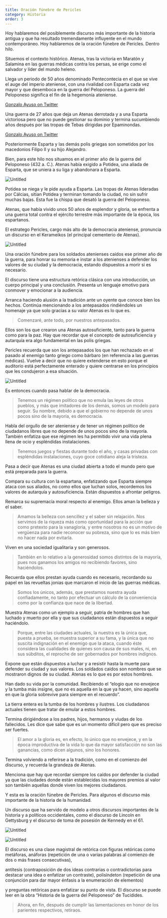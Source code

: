 ```yaml
---
title: Oración fúnebre de Pericles
category: Historia
order: 3
---
```


Hoy hablaremos del posiblemente discurso más importante de la historia antigua y que ha resultado tremendamente influyente en el mundo contemporáneo. Hoy hablaremos de la oración fúnebre de Pericles. Dentro hilo.

Situemos el contexto histórico. Atenas, tras la victoria en Maratón y Salamina en las guerras médicas contra los persas, se erige como el salvador y líder del mundo heleno. 

Llega un periodo de 50 años denominado Pentecontecia en el que se vive el auge del imperio ateniense, con una rivalidad con Esparta cada vez mayor y que desemboca en la guerra del Peloponeso. La guerra del Peloponeso significa el fin de la hegemonía ateniense. 

[Gonzalo Ayuso on Twitter](https://twitter.com/gonzalo123/status/1551208311378296832)

Una guerra de 27 años que deja un Atenas derrotada y a una Esparta victoriosa pero que no puede gestionar su dominio y termina sucumbiendo años después por las tropas de Tebas dirigidas por Epaminondas. 

[Gonzalo Ayuso on Twitter](https://twitter.com/gonzalo123/status/1487784696218009604)

Posteriormente Esparta y las demás polis griegas son sometidos por los macedonios Filipo II y su hijo Alejandro.

Bien, para este hilo nos situamos en el primer año de la guerra del Peloponeso (432 a. C.). Atenas había exigido a Potidea, una aliada de Esparta, que se uniera a su liga y abandonara a Esparta.

![Untitled]({{site.baseurl}}/images/Oracion/Untitled.png)

Potidea se niega y le pide ayuda a Esparta. Las tropas de Atenas lideradas por Cálcias, sitian Potidea y terminan tomando la ciudad, no sin sufrir muchas bajas. Esta fue la chispa que desató la guerra del Peloponeso. 

Atenas, que había vivido unos 50 años de esplendor y gloria, se enfrenta a una guerra total contra el ejército terrestre más importante de la época, los espartanos.

El estratego Pericles, cargo más alto de la democracia ateniense, pronuncia un discurso en el Kerameikos (el principal cementerio de Atenas). 

![Untitled]({{site.baseurl}}/images/Oracion/Untitled%201.png)

Una oración fúnebre para los soldados atenienses caídos ese primer año de la guerra, para honrar su memoria e instar a los atenienses a defender los valores de su ciudad y la democracia, estando dispuestos a morir si es necesario.

El discurso tiene una estructura retórica clásica con una introducción, un cuerpo principal y una conclusión. Presenta un lenguaje emotivo para conmover y emocionar a la audiencia.

Arranca haciendo alusión a la tradición ante un oyente que conoce bien los hechos. Continúa mencionando a los antepasados rindiéndoles un homenaje ya que solo gracias a su valor Atenas es lo que es.

> Comenzaré, ante todo, por nuestros antepasados.

Ellos son los que crearon una Atenas autosuficiente, tanto para la guerra como para la paz. Hay que recordar que el concepto de autosuficiencia y autarquía era algo fundamental en las polis griegas.

Pericles recuerda que son los antepasados los que han rechazado en el pasado al enemigo tanto griego como bárbaro (en referencia a las guerras médicas). Vuelve a decir que no quiere extenderse en esto porque el auditorio está perfectamente enterado y quiere centrarse en los principios que les condujeron a esa situación.

![Untitled]({{site.baseurl}}/images/Oracion/Untitled%202.png)

Es entonces cuando pasa hablar de la democracia.

> Tenemos un régimen político que no emula las leyes de otros pueblos, y más que imitadores de los demás, somos un modelo para seguir. Su nombre, debido a que el gobierno no depende de unos pocos sino de la mayoría, es democracia.

Habla del orgullo de ser ateniense y de tener un régimen político de ciudadanos libres que no depende de unos pocos sino de la mayoría. También enfatiza que ese régimen les ha permitido vivir una vida plena llena de ocio y espléndidas instalaciones.

> Tenemos juegos y fiestas durante todo el año, y casas privadas con espléndidas instalaciones, cuyo goce cotidiano aleja la tristeza.

Pasa a decir que Atenas es una ciudad abierta a todo el mundo pero que está preparada para la guerra. 

Compara su cultura con la espartana, enfatizando que Esparta siempre ataca con sus aliados, no como ellos que luchan solos, recordemos los valores de autarquía y autosuficiencia. Están dispuestos a afrontar peligros.

Remarca su supremacía moral respecto al enemigo. Ellos aman la belleza y el saber.

> Amamos la belleza con sencillez y el saber sin relajación. Nos servimos de la riqueza más como oportunidad para la acción que como pretexto para la vanagloria, y entre nosotros no es un motivo de vergüenza para nadie reconocer su pobreza, sino que lo es más bien no hacer nada por evitarla.

Viven en una sociedad igualitaria y son generosos.

> También en lo relativo a la generosidad somos distintos de la mayoría, pues nos ganamos los amigos no recibiendo favores, sino haciéndolos.

Recuerda que ellos prestan ayuda cuando es necesario, recordando su papel en las revueltas jonias que marcaron el inicio de las guerras médicas.

> Somos los únicos, además, que prestamos nuestra ayuda confiadamente, no tanto por efectuar un cálculo de la conveniencia como por la confianza que nace de la libertad.

Muestra Atenas como un ejemplo a seguir, patria de hombres que han luchado y muerto por ella y que sus ciudadanos están dispuestos a seguir haciéndolo.

> Porque, entre las ciudades actuales, la nuestra es la única que, puesta a prueba, se muestra superior a su fama, y la única que no suscita indignación en el enemigo que la ataca, cuando éste considera las cualidades de quienes son causa de sus males, ni, en sus súbditos, el reproche de ser gobernados por hombres indignos.

Expone que están dispuestos a luchar y a resistir hasta la muerte para defender su ciudad y sus valores. Los soldados caídos son nombres que se mostraron dignos de su ciudad. Atenas es lo que es por estos hombres. 

Han dado su vida por la comunidad. Recibiendo el “elogio que no envejece y la tumba más insigne, que no es aquella en la que ya hacen, sino aquella en que la gloria sobrevive para siempre en el recuerdo”.

La tierra entera es la tumba de los hombres y ilustres. Los ciudadanos actuales tienen que tratar de emular a estos hombres.

Termina dirigiéndose a los padres, hijos, hermanos y viudas de los fallecidos. Les dice que sabe que es un momento difícil pero que es preciso ser fuertes.

> El amor a la gloria es, en efecto, lo único que no envejece, y en la época improductiva de la vida lo que da mayor satisfacción no son las ganancias, como dicen algunos, sino los honores.

Termina volviendo a referirse a la tradición, como en el comienzo del discurso, y recuerda la grandeza de Atenas. 

Menciona que hay que recordar siempre los caídos por defender la ciudad ya que las ciudades donde están establecidas los mayores premios al valor son también aquellas donde viven los mejores ciudadanos.

Y esta es la oración fúnebre de Pericles. Para algunos el discurso más importante de la historia de la humanidad. 

Un discurso que ha servido de modelo a otros discursos importantes de la historia y a políticos occidentales, como el discurso de Lincoln en Gettysburg y el discurso de toma de posesión de Kennedy en el 61.

![Untitled]({{site.baseurl}}/images/Oracion/Untitled%203.png)

![Untitled]({{site.baseurl}}/images/Oracion/Untitled%204.png)

El discurso es una clase magistral de retórica con figuras retóricas como metáforas, anáforas (repetición de una o varias palabras al comienzo de dos o más frases consecutivas), 

antítesis (contraposición de dos ideas contrarias o contradictorias para destacar una idea o enfatizar un contraste), polisíndeton (repetición de una conjunción para dar mayor énfasis a la enumeración de elementos) 

y preguntas retóricas para enfatizar su punto de vista. El discurso se puede leer en la obra “Historia de la guerra del Peloponeso” de Tucídides.

> Ahora, en fin, después de cumplir las lamentaciones en honor de los parientes respectivos, retiraos.